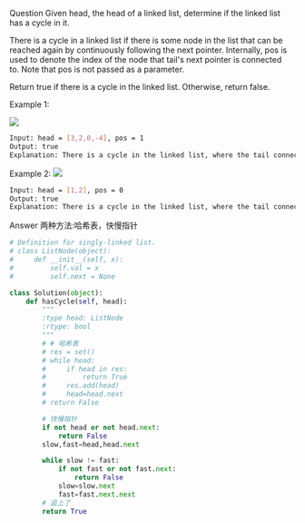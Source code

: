 Question
Given head, the head of a linked list, determine if the linked list has a cycle in it.

There is a cycle in a linked list if there is some node in the list that can be reached again by continuously following the next pointer. Internally, pos is used to denote the index of the node that tail's next pointer is connected to. Note that pos is not passed as a parameter.

Return true if there is a cycle in the linked list. Otherwise, return false.

Example 1:

![](https://assets.leetcode.com/uploads/2018/12/07/circularlinkedlist.png)
```bash
Input: head = [3,2,0,-4], pos = 1
Output: true
Explanation: There is a cycle in the linked list, where the tail connects to the 1st node (0-indexed).
```

Example 2:
![](https://assets.leetcode.com/uploads/2018/12/07/circularlinkedlist_test2.png)
```bash
Input: head = [1,2], pos = 0
Output: true
Explanation: There is a cycle in the linked list, where the tail connects to the 0th node.

```

Answer
两种方法:哈希表，快慢指针
```python
# Definition for singly-linked list.
# class ListNode(object):
#     def __init__(self, x):
#         self.val = x
#         self.next = None

class Solution(object):
    def hasCycle(self, head):
        """
        :type head: ListNode
        :rtype: bool
        """
        # # 哈希表
        # res = set()
        # while head:
        #     if head in res:
        #         return True
        #     res.add(head)
        #     head=head.next
        # return False

        # 快慢指针
        if not head or not head.next:
            return False
        slow,fast=head,head.next

        while slow != fast:
            if not fast or not fast.next:
                return False
            slow=slow.next
            fast=fast.next.next
        # 追上了
        return True
```
